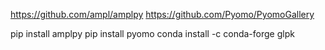 https://github.com/ampl/amplpy
https://github.com/Pyomo/PyomoGallery

pip install amplpy
pip install pyomo
conda install -c conda-forge glpk
